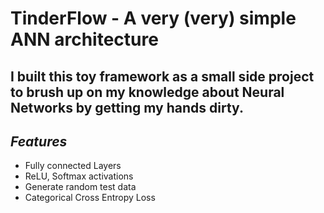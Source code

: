 # TinderFlow - A very (very) simple ANN architecture
## I built this toy framework as a small side project to brush up on my knowledge about Neural Networks by getting my hands dirty.

## *Features*
- Fully connected Layers
- ReLU, Softmax activations
- Generate random test data
- Categorical Cross Entropy Loss